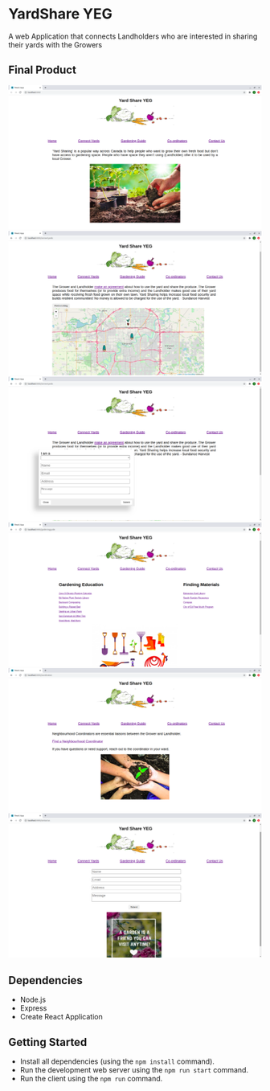 # YardShare YEG

A web Application that connects Landholders who are interested in sharing their yards with the Growers

## Final Product

!["Home Page"](https://github.com/Ramya-Geethika/YardShare-YEG/blob/master/Docs/Home%20Page.png)
!["Connect Yards"](https://github.com/Ramya-Geethika/YardShare-YEG/blob/master/Docs/Connect%20Yards.png)
!["Post Listing"](https://github.com/Ramya-Geethika/YardShare-YEG/blob/master/Docs/Post%20Listing.png)
!["Gardening Guide"](https://github.com/Ramya-Geethika/YardShare-YEG/blob/master/Docs/Gardening%20Guide.png)
!["Coordinators"](https://github.com/Ramya-Geethika/YardShare-YEG/blob/master/Docs/Coordinators.png)
!["Contact us"](https://github.com/Ramya-Geethika/YardShare-YEG/blob/master/Docs/Contactus.png)

## Dependencies

- Node.js
- Express
- Create React Application

## Getting Started

- Install all dependencies (using the `npm install` command).
- Run the development web server using the `npm run start` command.
- Run the client using the `npm run` command.
